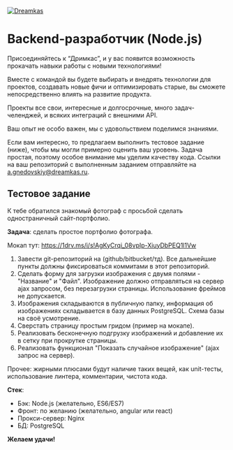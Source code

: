 [![Dreamkas](http://static.dreamkas.ru/git_logo.png)](https://dreamkas.ru)

# Backend-разработчик (Node.js)

Присоединяйтесь к “Дримкас”, и у вас появится возможность прокачать навыки работы с новыми технологиями!

Вместе с командой вы будете выбирать и внедрять технологии для проектов, создавать новые фичи и оптимизировать старые, вы сможете непосредственно влиять на развитие продукта.

Проекты все свои, интересные и долгосрочные, много задач-челенджей, и всяких интеграций с внешними API.

Ваш опыт не особо важен, мы с удовольствием поделимся знаниями.

Если вам интересно, то предлагаем выполнить тестовое задание (ниже), чтобы мы могли примерно оценить ваш уровень. Задача простая, поэтому особое внимание мы уделим качеству кода. Ссылки на ваш репозиторий с выполненным заданием отправляйте на [a.gnedovskiy@dreamkas.ru](mailto:a.gnedovskiy@dreamkas.ru).

## Тестовое задание

К тебе обратился знакомый фотограф с просьбой сделать одностраничный сайт-портфолио.

**Задача**: сделать простое портфолио фотографа. 

Мокап тут: https://1drv.ms/i/s!AgKyCrqi_08vpIp-XiuyDbPEQ1l1Vw

1. Завести git-репозиторий на (github/bitbucket/тд). Все дальнейшие пункты должны фиксироваться коммитами в этот репозиторий.
2. Сделать форму для загрузки изображения с двумя полями - "Название" и "Файл". Изображение должно отправляться на сервер ajax запросом, без перезагрузки страницы. Использование фреймов не допускается.
4. Изображения складываются в публичную папку, информация об изображениях складывается в базу данных PostgreSQL. Схема базы на своё усмотрение.
5. Сверстать страницу простым гридом (пример на мокапе).
6. Реализовать бесконечную подгрузку изображений и добавление их в сетку при прокрутке страницы.
7. Реализовать функционал "Показать случайное изображение" (ajax запрос на сервер).

Прочее: жирными плюсами будут наличие таких вещей, как unit-тесты, использование линтера, комментарии, чистота кода.

**Стек**:

- Бэк: Node.js (желательно, ES6/ES7)
- Фронт: по желанию (желательно, angular или react)
- Прокси-сервер: Nginx
- БД: PostgreSQL

**Желаем удачи!**
